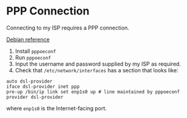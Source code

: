 # PPP Connection

Connecting to my ISP requires a PPP connection.

[Debian reference](https://wiki.debian.org/PPPoE)

1. Install `pppoeconf`
2. Run `pppoeconf`
3. Input the username and password supplied by my ISP as required.
4. Check that `/etc/network/interfaces` has a section that looks like:

```
auto dsl-provider
iface dsl-provider inet ppp
pre-up /bin/ip link set enp1s0 up # line maintained by pppoeconf
provider dsl-provider
```

where `enp1s0` is the Internet-facing port.